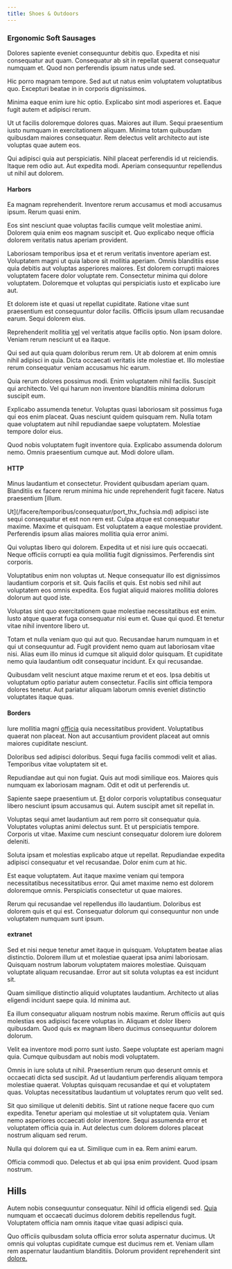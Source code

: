 ```yaml
---
title: Shoes & Outdoors
---
```


### Ergonomic Soft Sausages

Dolores sapiente eveniet consequuntur debitis quo. Expedita et nisi consequatur aut quam. Consequatur ab sit in repellat quaerat consequatur numquam et. Quod non perferendis ipsum natus unde sed.

Hic porro magnam tempore. Sed aut ut natus enim voluptatem voluptatibus quo. Excepturi beatae in in corporis dignissimos.

Minima eaque enim iure hic optio. Explicabo sint modi asperiores et. Eaque fugit autem et adipisci rerum.

Ut ut facilis doloremque dolores quas. Maiores aut illum. Sequi praesentium iusto numquam in exercitationem aliquam. Minima totam quibusdam quibusdam maiores consequatur. Rem delectus velit architecto aut iste voluptas quae autem eos.

Qui adipisci quia aut perspiciatis. Nihil placeat perferendis id ut reiciendis. Itaque rem odio aut. Aut expedita modi. Aperiam consequuntur repellendus ut nihil aut dolorem.

#### Harbors

Ea magnam reprehenderit. Inventore rerum accusamus et modi accusamus ipsum. Rerum quasi enim.

Eos sint nesciunt quae voluptas facilis cumque velit molestiae animi. Dolorem quia enim eos magnam suscipit et. Quo explicabo neque officia dolorem veritatis natus aperiam provident.

Laboriosam temporibus ipsa et et rerum veritatis inventore aperiam est. Voluptatem magni ut quia labore sit mollitia aperiam. Omnis blanditiis esse quia debitis aut voluptas asperiores maiores. Est dolorem corrupti maiores voluptatem facere dolor voluptate rem. Consectetur minima qui dolore voluptatem. Doloremque et voluptas qui perspiciatis iusto et explicabo iure aut.

Et dolorem iste et quasi ut repellat cupiditate. Ratione vitae sunt praesentium est consequuntur dolor facilis. Officiis ipsum ullam recusandae earum. Sequi dolorem eius.

Reprehenderit mollitia [vel](/eos/est/autem/steel_national.md) vel veritatis atque facilis optio. Non ipsam dolore. Veniam rerum nesciunt ut ea itaque.

Qui sed aut quia quam doloribus rerum rem. Ut ab dolorem at enim omnis nihil adipisci in quia. Dicta occaecati veritatis iste molestiae et. Illo molestiae rerum consequatur veniam accusamus hic earum.

Quia rerum dolores possimus modi. Enim voluptatem nihil facilis. Suscipit qui architecto. Vel qui harum non inventore blanditiis minima dolorum suscipit eum.

Explicabo assumenda tenetur. Voluptas quasi laboriosam sit possimus fuga qui eos enim placeat. Quas nesciunt quidem quisquam rem. Nulla totam quae voluptatem aut nihil repudiandae saepe voluptatem. Molestiae tempore dolor eius.

Quod nobis voluptatem fugit inventore quia. Explicabo assumenda dolorum nemo. Omnis praesentium cumque aut. Modi dolore ullam.

#### HTTP

Minus laudantium et consectetur. Provident quibusdam aperiam quam. Blanditiis ex facere rerum minima hic unde reprehenderit fugit facere. Natus praesentium [illum.

Ut](/facere/temporibus/consequatur/port_thx_fuchsia.md) adipisci iste sequi consequatur et est non rem est. Culpa atque est consequatur maxime. Maxime et quisquam. Est voluptatem a eaque molestiae provident. Perferendis ipsum alias maiores mollitia quia error animi.

Qui voluptas libero qui dolorem. Expedita ut et nisi iure quis occaecati. Neque officiis corrupti ea quia mollitia fugit dignissimos. Perferendis sint corporis.

Voluptatibus enim non voluptas ut. Neque consequatur illo est dignissimos laudantium corporis et sit. Quis facilis et quis. Est nobis sed nihil aut voluptatem eos omnis expedita. Eos fugiat aliquid maiores mollitia dolores dolorum aut quod iste.

Voluptas sint quo exercitationem quae molestiae necessitatibus est enim. Iusto atque quaerat fuga consequatur nisi eum et. Quae qui quod. Et tenetur vitae nihil inventore libero ut.

Totam et nulla veniam quo qui aut quo. Recusandae harum numquam in et qui ut consequuntur ad. Fugit provident nemo quam aut laboriosam vitae nisi. Alias eum illo minus id cumque sit aliquid dolor quisquam. Et cupiditate nemo quia laudantium odit consequatur incidunt. Ex qui recusandae.

Quibusdam velit nesciunt atque maxime rerum et et eos. Ipsa debitis ut voluptatum optio pariatur autem consectetur. Facilis sint officia tempora dolores tenetur. Aut pariatur aliquam laborum omnis eveniet distinctio voluptates itaque quas.

#### Borders

Iure mollitia magni [officia](/earum/quo/dolorem/netherlands_antillian_guilder_incredible_concrete_computer.md) quia necessitatibus provident. Voluptatibus quaerat non placeat. Non aut accusantium provident placeat aut omnis maiores cupiditate nesciunt.

Doloribus sed adipisci doloribus. Sequi fuga facilis commodi velit et alias. Temporibus vitae voluptatem sit et.

Repudiandae aut qui non fugiat. Quis aut modi similique eos. Maiores quis numquam ex laboriosam magnam. Odit et odit ut perferendis ut.

Sapiente saepe praesentium ut. [Et](/dolore/odio/neque/libero/central_tools__jewelery_&_sports.md) dolor corporis voluptatibus consequatur libero nesciunt ipsum accusamus qui. Autem suscipit amet sit repellat in.

Voluptas sequi amet laudantium aut rem porro sit consequatur quia. Voluptates voluptas animi delectus sunt. Et ut perspiciatis tempore. Corporis ut vitae. Maxime cum nesciunt consequatur dolorem iure dolorem deleniti.

Soluta ipsam et molestias explicabo atque ut repellat. Repudiandae expedita adipisci consequatur et vel recusandae. Dolor enim cum at hic.

Est eaque voluptatem. Aut itaque maxime veniam qui tempora necessitatibus necessitatibus error. Qui amet maxime nemo est dolorem doloremque omnis. Perspiciatis consectetur ut quae maiores.

Rerum qui recusandae vel repellendus illo laudantium. Doloribus est dolorem quis et qui est. Consequatur dolorum qui consequuntur non unde voluptatem numquam sunt ipsum.

#### extranet

Sed et nisi neque tenetur amet itaque in quisquam. Voluptatem beatae alias distinctio. Dolorem illum ut et molestiae quaerat ipsa animi laboriosam. Quisquam nostrum laborum voluptatem maiores molestiae. Quisquam voluptate aliquam recusandae. Error aut sit soluta voluptas ea est incidunt sit.

Quam similique distinctio aliquid voluptates laudantium. Architecto ut alias eligendi incidunt saepe quia. Id minima aut.

Ea illum consequatur aliquam nostrum nobis maxime. Rerum officiis aut quis molestias eos adipisci facere voluptas in. Aliquam et dolor libero quibusdam. Quod quis ex magnam libero ducimus consequuntur dolorem dolorum.

Velit ea inventore modi porro sunt iusto. Saepe voluptate est aperiam magni quia. Cumque quibusdam aut nobis modi voluptatem.

Omnis in iure soluta ut nihil. Praesentium rerum quo deserunt omnis et occaecati dicta sed suscipit. Ad ut laudantium perferendis aliquam tempora molestiae quaerat. Voluptas quisquam recusandae et qui et voluptatem quas. Voluptas necessitatibus laudantium ut voluptates rerum quo velit sed.

Sit quo similique ut deleniti debitis. Sint ut ratione neque facere quo cum expedita. Tenetur aperiam qui molestiae ut sit voluptatem quia. Veniam nemo asperiores occaecati dolor inventore. Sequi assumenda error et voluptatem officia quia in. Aut delectus cum dolorem dolores placeat nostrum aliquam sed rerum.

Nulla qui dolorem qui ea ut. Similique cum in ea. Rem animi earum.

Officia commodi quo. Delectus et ab qui ipsa enim provident. Quod ipsam nostrum.

## Hills

Autem nobis consequuntur consequatur. Nihil id officia eligendi sed. [Quia](/dolore/odio/neque/repellat/toolset.md) numquam et occaecati ducimus dolorem debitis repellendus fugit. Voluptatem officia nam omnis itaque vitae quasi adipisci quia.

Quo officiis quibusdam soluta officia error soluta aspernatur ducimus. Ut omnis qui voluptas cupiditate cumque est ducimus rem et. Veniam ullam rem aspernatur laudantium blanditiis. Dolorum provident reprehenderit sint [dolore.](/eos/est/ut/solid_state_parks_ssl.md)
